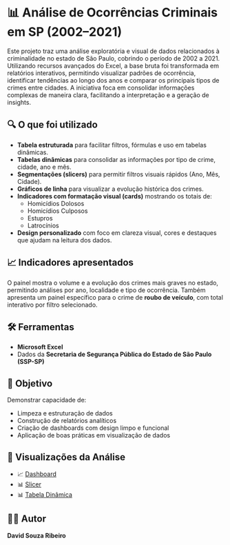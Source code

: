# 📊 Análise de Ocorrências Criminais em SP (2002–2021)

Este projeto traz uma análise exploratória e visual de dados relacionados à criminalidade no estado de São Paulo, cobrindo o período de 2002 a 2021. Utilizando recursos avançados do Excel, a base bruta foi transformada em relatórios interativos, permitindo visualizar padrões de ocorrência, identificar tendências ao longo dos anos e comparar os principais tipos de crimes entre cidades. A iniciativa foca em consolidar informações complexas de maneira clara, facilitando a interpretação e a geração de insights.

## 🔍 O que foi utilizado

- **Tabela estruturada** para facilitar filtros, fórmulas e uso em tabelas dinâmicas.
- **Tabelas dinâmicas** para consolidar as informações por tipo de crime, cidade, ano e mês.
- **Segmentações (slicers)** para permitir filtros visuais rápidos (Ano, Mês, Cidade).
- **Gráficos de linha** para visualizar a evolução histórica dos crimes.
- **Indicadores com formatação visual (cards)** mostrando os totais de:
  - Homicídios Dolosos
  - Homicídios Culposos
  - Estupros
  - Latrocínios
- **Design personalizado** com foco em clareza visual, cores e destaques que ajudam na leitura dos dados.

## 📈 Indicadores apresentados

O painel mostra o volume e a evolução dos crimes mais graves no estado, permitindo análises por ano, localidade e tipo de ocorrência. Também apresenta um painel específico para o crime de **roubo de veículo**, com total interativo por filtro selecionado.

## 🛠 Ferramentas

- **Microsoft Excel**
- Dados da **Secretaria de Segurança Pública do Estado de São Paulo (SSP-SP)**

## 📌 Objetivo

Demonstrar capacidade de:
- Limpeza e estruturação de dados
- Construção de relatórios analíticos
- Criação de dashboards com design limpo e funcional
- Aplicação de boas práticas em visualização de dados

## 📸 Visualizações da Análise

- 📈 [Dashboard](./Imagens/Dashboard.jpg)
- 📊 [Slicer](./Imagens/Slicer.jpg)
- 📊 [Tabela Dinâmica](./Imagens/TabelaDinamica.jpg)

## 👨‍💻 Autor
**David Souza Ribeiro**  


